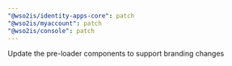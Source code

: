 ```yaml
---
"@wso2is/identity-apps-core": patch
"@wso2is/myaccount": patch
"@wso2is/console": patch
---
```


Update the pre-loader components to support branding changes
